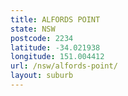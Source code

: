 ```yaml
---
title: ALFORDS POINT
state: NSW
postcode: 2234
latitude: -34.021938
longitude: 151.004412
url: /nsw/alfords-point/
layout: suburb
---
```

